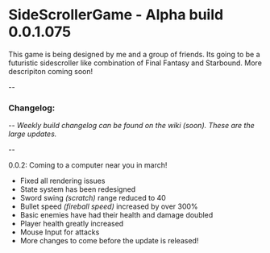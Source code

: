 # SideScrollerGame - Alpha build 0.0.1.075

This game is being designed by me and a group of friends. Its going to be a futuristic sidescroller like combination of Final Fantasy and Starbound. More descripiton coming soon!

--

### Changelog: 

--
*Weekly build changelog can be found on the wiki (soon). These are the large updates.*

--

0.0.2: Coming to a computer near you in march!
- Fixed all rendering issues
- State system has been redesigned
- Sword swing *(scratch)* range reduced to 40
- Bullet speed *(fireball speed)* increased by over 300%
- Basic enemies have had their health and damage doubled
- Player health greatly increased
- Mouse Input for attacks
- More changes to come before the update is released!
